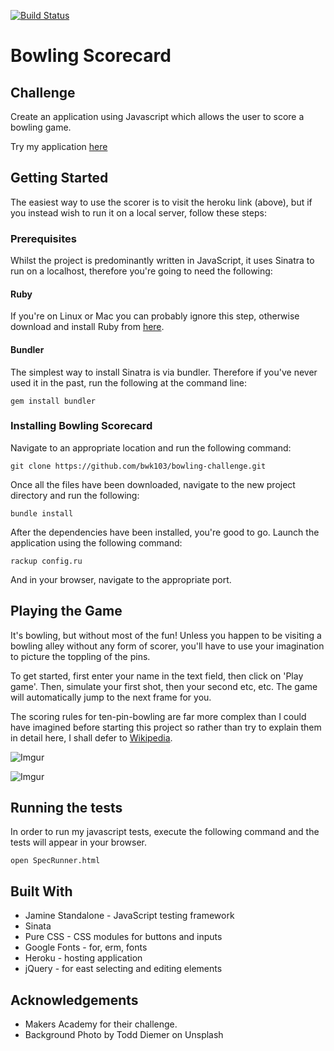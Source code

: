 [![Build Status](https://travis-ci.org/bwk103/bowling-challenge.svg?branch=master)](https://travis-ci.org/bwk103/bowling-challenge)

# Bowling Scorecard

## Challenge

Create an application using Javascript which allows the user to score a bowling game.

Try my application [here](https://bk-bowling.herokuapp.com/)

## Getting Started
The easiest way to use the scorer is to visit the heroku link (above), but if you instead wish to run it on a local server, follow these steps:

### Prerequisites
Whilst the project is predominantly written in JavaScript, it uses Sinatra to run on a localhost, therefore you're going to need the following:

#### Ruby
If you're on Linux or Mac you can probably ignore this step, otherwise download and install Ruby from [here](https://www.ruby-lang.org/en/).

#### Bundler
The simplest way to install Sinatra is via bundler. Therefore if you've never used it in the past, run the following at the command line:

`gem install bundler`

### Installing Bowling Scorecard
Navigate to an appropriate location and run the following command:

`git clone https://github.com/bwk103/bowling-challenge.git`

Once all the files have been downloaded, navigate to the new project directory and run the following:

`bundle install`

After the dependencies have been installed, you're good to go. Launch the application using the following command:

`rackup config.ru`

And in your browser, navigate to the appropriate port.

## Playing the Game
It's bowling, but without most of the fun!  Unless you happen to be visiting a bowling alley without any form of scorer, you'll have to use your imagination to picture the toppling of the pins.  

To get started, first enter your name in the text field, then click on 'Play game'.  Then, simulate your first shot, then your second etc, etc.  The game will automatically jump to the next frame for you.

The scoring rules for ten-pin-bowling are far more complex than I could have imagined before starting this project so rather than try to explain them in detail here, I shall defer to [Wikipedia](https://en.wikipedia.org/wiki/Ten-pin_bowling#Traditional_scoring).

![Imgur](https://i.imgur.com/e36ARPb.png)


![Imgur](https://i.imgur.com/dVr3DJC.png)

## Running the tests
In order to run my javascript tests, execute the following command and the tests will appear in your browser.

`open SpecRunner.html`

## Built With
- Jamine Standalone - JavaScript testing framework
- Sinata
- Pure CSS - CSS modules for buttons and inputs
- Google Fonts - for, erm, fonts
- Heroku - hosting application
- jQuery - for east selecting and editing elements

## Acknowledgements
- Makers Academy for their challenge.
- Background Photo by Todd Diemer on Unsplash
